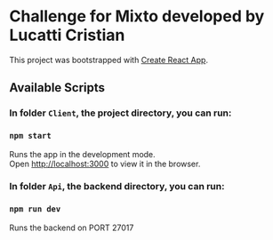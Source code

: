 

# Challenge for Mixto developed by Lucatti Cristian

This project was bootstrapped with [Create React App](https://github.com/facebook/create-react-app).

## Available Scripts


### In folder `Client`, the project directory, you can run:
### `npm start`
Runs the app in the development mode.\
Open [http://localhost:3000](http://localhost:3000) to view it in the browser.


### In folder `Api`, the backend directory, you can run:
### `npm run dev`

Runs the backend on PORT 27017
